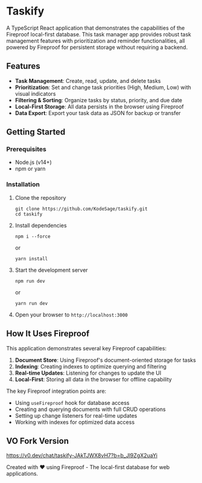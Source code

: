 # Taskify

A TypeScript React application that demonstrates the capabilities of the Fireproof local-first database. This task manager app provides robust task management features with prioritization and reminder functionalities, all powered by Fireproof for persistent storage without requiring a backend.

## Features

- **Task Management**: Create, read, update, and delete tasks
- **Prioritization**: Set and change task priorities (High, Medium, Low) with visual indicators
- **Filtering & Sorting**: Organize tasks by status, priority, and due date
- **Local-First Storage**: All data persists in the browser using Fireproof
- **Data Export**: Export your task data as JSON for backup or transfer

## Getting Started

### Prerequisites

- Node.js (v14+)
- npm or yarn

### Installation

1. Clone the repository
   ```
   git clone https://github.com/KodeSage/taskify.git
   cd taskify
   ```

2. Install dependencies
   ```
   npm i --force
   ```
   or
   ```
   yarn install
   ```

3. Start the development server
   ```
   npm run dev
   ```
   or
   ```
   yarn run dev
   ```

4. Open your browser to `http://localhost:3000`



## How It Uses Fireproof

This application demonstrates several key Fireproof capabilities:

1. **Document Store**: Using Fireproof's document-oriented storage for tasks
2. **Indexing**: Creating indexes to optimize querying and filtering
3. **Real-time Updates**: Listening for changes to update the UI
4. **Local-First**: Storing all data in the browser for offline capability

The key Fireproof integration points are:

- Using `useFireproof` hook for database access
- Creating and querying documents with full CRUD operations
- Setting up change listeners for real-time updates
- Working with indexes for optimized data access


## VO Fork Version 
https://v0.dev/chat/taskify-JAkTJWX8vH7?b=b_Jl9ZgX2uaYi



Created with ❤️ using Fireproof - The local-first database for web applications.
